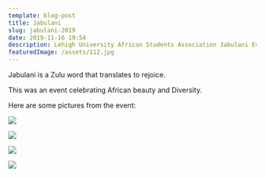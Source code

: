 ```yaml
---
template: blog-post
title: Jabulani
slug: jabulani-2019
date: 2019-11-16 19:54
description: Lehigh University African Students Association Jabulani Event
featuredImage: /assets/112.jpg
---
```

Jabulani is a Zulu word that translates to rejoice. 

This was an event celebrating African beauty and Diversity.

Here are some pictures from the event:

![](/assets/1500.jpg)

![](/assets/12.jpg)

![](/assets/123.jpg)

![](/assets/21.jpg)